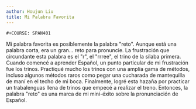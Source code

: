 ```yaml
---
author: Houjun Liu
title: Mi Palabra Favorita
---
```


```{=org}
#+COURSE: SPAN401
```
Mi palabra favorita es posiblemente la palabra \"reto\". Aunque está una
palabra corta, era un gran... reto para pronuncie. La frustración que
circundante esta palabra es el \"r\", el \"rrree\", el trino de la
sílaba primera. Cuando comencé a aprender Español, un punto particular
de mi frustración fue los trinos. Practiqué mucho los trinos con una
amplia gama de métodos, incluso algunos métodos raros como pegar una
cucharada de mantequilla de maní en el techo de mi boca. Finalmente,
logré esta hazaña por practicar un trabalenguas llena de trinos que
empecé a realizar el treno. Entonces, la palabra \"reto\" es una marca
de mi mini-éxito sobre la pronunciación de Español.
